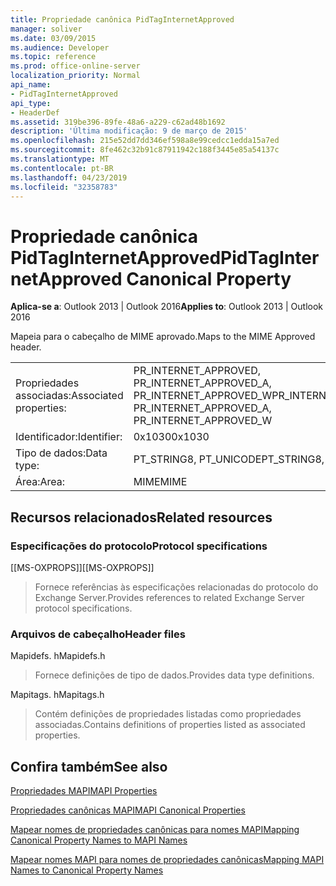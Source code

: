 ```yaml
---
title: Propriedade canônica PidTagInternetApproved
manager: soliver
ms.date: 03/09/2015
ms.audience: Developer
ms.topic: reference
ms.prod: office-online-server
localization_priority: Normal
api_name:
- PidTagInternetApproved
api_type:
- HeaderDef
ms.assetid: 319be396-89fe-48a6-a229-c62ad48b1692
description: 'Última modificação: 9 de março de 2015'
ms.openlocfilehash: 215e52dd7dd346ef598a8e99cedcc1edda15a7ed
ms.sourcegitcommit: 8fe462c32b91c87911942c188f3445e85a54137c
ms.translationtype: MT
ms.contentlocale: pt-BR
ms.lasthandoff: 04/23/2019
ms.locfileid: "32358783"
---
```

# <a name="pidtaginternetapproved-canonical-property"></a><span data-ttu-id="fa9a2-103">Propriedade canônica PidTagInternetApproved</span><span class="sxs-lookup"><span data-stu-id="fa9a2-103">PidTagInternetApproved Canonical Property</span></span>

  
  
<span data-ttu-id="fa9a2-104">**Aplica-se a**: Outlook 2013 | Outlook 2016</span><span class="sxs-lookup"><span data-stu-id="fa9a2-104">**Applies to**: Outlook 2013 | Outlook 2016</span></span> 
  
<span data-ttu-id="fa9a2-105">Mapeia para o cabeçalho de MIME aprovado.</span><span class="sxs-lookup"><span data-stu-id="fa9a2-105">Maps to the MIME Approved header.</span></span>
  
|||
|:-----|:-----|
|<span data-ttu-id="fa9a2-106">Propriedades associadas:</span><span class="sxs-lookup"><span data-stu-id="fa9a2-106">Associated properties:</span></span>  <br/> |<span data-ttu-id="fa9a2-107">PR_INTERNET_APPROVED, PR_INTERNET_APPROVED_A, PR_INTERNET_APPROVED_W</span><span class="sxs-lookup"><span data-stu-id="fa9a2-107">PR_INTERNET_APPROVED, PR_INTERNET_APPROVED_A, PR_INTERNET_APPROVED_W</span></span>  <br/> |
|<span data-ttu-id="fa9a2-108">Identificador:</span><span class="sxs-lookup"><span data-stu-id="fa9a2-108">Identifier:</span></span>  <br/> |<span data-ttu-id="fa9a2-109">0x1030</span><span class="sxs-lookup"><span data-stu-id="fa9a2-109">0x1030</span></span>  <br/> |
|<span data-ttu-id="fa9a2-110">Tipo de dados:</span><span class="sxs-lookup"><span data-stu-id="fa9a2-110">Data type:</span></span>  <br/> |<span data-ttu-id="fa9a2-111">PT_STRING8, PT_UNICODE</span><span class="sxs-lookup"><span data-stu-id="fa9a2-111">PT_STRING8, PT_UNICODE</span></span>  <br/> |
|<span data-ttu-id="fa9a2-112">Área:</span><span class="sxs-lookup"><span data-stu-id="fa9a2-112">Area:</span></span>  <br/> |<span data-ttu-id="fa9a2-113">MIME</span><span class="sxs-lookup"><span data-stu-id="fa9a2-113">MIME</span></span>  <br/> |
   
## <a name="related-resources"></a><span data-ttu-id="fa9a2-114">Recursos relacionados</span><span class="sxs-lookup"><span data-stu-id="fa9a2-114">Related resources</span></span>

### <a name="protocol-specifications"></a><span data-ttu-id="fa9a2-115">Especificações do protocolo</span><span class="sxs-lookup"><span data-stu-id="fa9a2-115">Protocol specifications</span></span>

<span data-ttu-id="fa9a2-116">[[MS-OXPROPS]]</span><span class="sxs-lookup"><span data-stu-id="fa9a2-116">[[MS-OXPROPS]]</span></span> 
  
> <span data-ttu-id="fa9a2-117">Fornece referências às especificações relacionadas do protocolo do Exchange Server.</span><span class="sxs-lookup"><span data-stu-id="fa9a2-117">Provides references to related Exchange Server protocol specifications.</span></span>
    
### <a name="header-files"></a><span data-ttu-id="fa9a2-118">Arquivos de cabeçalho</span><span class="sxs-lookup"><span data-stu-id="fa9a2-118">Header files</span></span>

<span data-ttu-id="fa9a2-119">Mapidefs. h</span><span class="sxs-lookup"><span data-stu-id="fa9a2-119">Mapidefs.h</span></span>
  
> <span data-ttu-id="fa9a2-120">Fornece definições de tipo de dados.</span><span class="sxs-lookup"><span data-stu-id="fa9a2-120">Provides data type definitions.</span></span>
    
<span data-ttu-id="fa9a2-121">Mapitags. h</span><span class="sxs-lookup"><span data-stu-id="fa9a2-121">Mapitags.h</span></span>
  
> <span data-ttu-id="fa9a2-122">Contém definições de propriedades listadas como propriedades associadas.</span><span class="sxs-lookup"><span data-stu-id="fa9a2-122">Contains definitions of properties listed as associated properties.</span></span>
    
## <a name="see-also"></a><span data-ttu-id="fa9a2-123">Confira também</span><span class="sxs-lookup"><span data-stu-id="fa9a2-123">See also</span></span>



[<span data-ttu-id="fa9a2-124">Propriedades MAPI</span><span class="sxs-lookup"><span data-stu-id="fa9a2-124">MAPI Properties</span></span>](mapi-properties.md)
  
[<span data-ttu-id="fa9a2-125">Propriedades canônicas MAPI</span><span class="sxs-lookup"><span data-stu-id="fa9a2-125">MAPI Canonical Properties</span></span>](mapi-canonical-properties.md)
  
[<span data-ttu-id="fa9a2-126">Mapear nomes de propriedades canônicas para nomes MAPI</span><span class="sxs-lookup"><span data-stu-id="fa9a2-126">Mapping Canonical Property Names to MAPI Names</span></span>](mapping-canonical-property-names-to-mapi-names.md)
  
[<span data-ttu-id="fa9a2-127">Mapear nomes MAPI para nomes de propriedades canônicas</span><span class="sxs-lookup"><span data-stu-id="fa9a2-127">Mapping MAPI Names to Canonical Property Names</span></span>](mapping-mapi-names-to-canonical-property-names.md)

